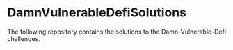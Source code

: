 # DamnVulnerableDefiSolutions
The following repository contains the solutions to the Damn-Vulnerable-Defi challenges.
